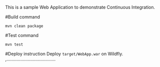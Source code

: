 This is a sample Web Application to demonstrate Continuous Integration.

#Build command
```
mvn clean package
```
#Test command
```
mvn test
```
#Deploy instruction
Deploy ```target/WebApp.war``` on Wildfly.
,.......................................
